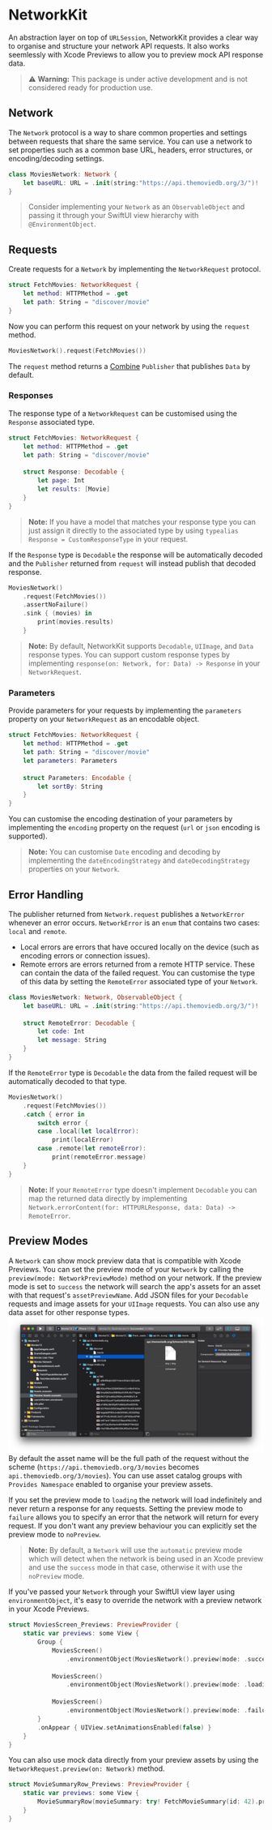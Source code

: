 # NetworkKit
An abstraction layer on top of `URLSession`, NetworkKit provides a clear way to organise and structure your network API requests. It also works seemlessly with Xcode Previews to allow you to preview mock API response data.

> ⚠️ **Warning:** This package is under active development and is not considered ready for production use.

## Network
The `Network` protocol is a way to share common properties and settings between requests that share the same service. You can use a network to set properties such as a common base URL, headers, error structures, or encoding/decoding settings.
```swift
class MoviesNetwork: Network {
    let baseURL: URL = .init(string:"https://api.themoviedb.org/3/")!
}
```
> Consider implementing your `Network` as an `ObservableObject` and passing it through your SwiftUI view hierarchy with `@EnvironmentObject`.

## Requests
Create requests for a `Network` by implementing the `NetworkRequest` protocol.
```swift
struct FetchMovies: NetworkRequest {
    let method: HTTPMethod = .get
    let path: String = "discover/movie"
}
```
Now you can perform this request on your network by using the `request` method.
```swift
MoviesNetwork().request(FetchMovies())
```

The `request` method returns a [Combine](https://developer.apple.com/documentation/combine) `Publisher` that publishes `Data` by default.

### Responses
The response type of a `NetworkRequest` can be customised using the `Response` associated type.
```swift
struct FetchMovies: NetworkRequest {
    let method: HTTPMethod = .get
    let path: String = "discover/movie"

    struct Response: Decodable {
        let page: Int
        let results: [Movie]
    }
}
```
> **Note:** If you have a model that matches your response type you can just assign it directly to the associated type by using `typealias Response = CustomResponseType` in your request.

If the `Response` type is `Decodable` the response will be automatically decoded and the `Publisher` returned from `request` will instead publish that decoded response.
```swift
MoviesNetwork()
    .request(FetchMovies())
    .assertNoFailure()
    .sink { (movies) in
        print(movies.results)
    }
```
> **Note:**  By default, NetworkKit supports `Decodable`, `UIImage`, and `Data` response types. You can support custom response types by implementing `response(on: Network, for: Data) -> Response` in your `NetworkRequest`.

### Parameters
Provide parameters for your requests by implementing the `parameters` property on your `NetworkRequest` as an encodable object.
```swift
struct FetchMovies: NetworkRequest {
    let method: HTTPMethod = .get
    let path: String = "discover/movie"
    let parameters: Parameters

    struct Parameters: Encodable {
        let sortBy: String
    }
}
```
You can customise the encoding destination of your parameters by implementing the `encoding` property on the request (`url` or `json` encoding is supported).

> **Note:** You can customise `Date` encoding and decoding by implementing the `dateEncodingStrategy` and `dateDecodingStrategy` properties on your `Network`.

## Error Handling
The publisher returned from `Network.request` publishes a `NetworkError` whenever an error occurs. `NetworkError` is an `enum` that contains two cases: `local` and `remote`.
- Local errors are errors that have occured locally on the device (such as encoding errors or connection issues).
- Remote errors are errors returned from a remote HTTP service. These can contain the data of the failed request. You can customise the type of this data by setting the `RemoteError` associated type of your `Network`.
```swift
class MoviesNetwork: Network, ObservableObject {
    let baseURL: URL = .init(string:"https://api.themoviedb.org/3/")!

    struct RemoteError: Decodable {
        let code: Int
        let message: String
    }
}
```
If the `RemoteError` type is `Decodable` the data from the failed request will be automatically decoded to that type.
```swift
MoviesNetwork()
    .request(FetchMovies())
    .catch { error in
        switch error {
        case .local(let localError):
            print(localError)
        case .remote(let remoteError):
            print(remoteError.message)
    }
}
```
> **Note:** If your `RemoteError` type doesn't implement `Decodable` you can map the returned data directly by implementing `Network.errorContent(for: HTTPURLResponse, data: Data) -> RemoteError`.

## Preview Modes
A `Network` can show mock preview data that is compatible with Xcode Previews. You can set the preview mode of your `Network` by calling the `preview(mode: NetworkPreviewMode)` method on your network. If the preview mode is set to `success` the network will search the app's assets for an asset with that request's `assetPreviewName`. Add JSON files for your `Decodable` requests and image assets for your `UIImage` requests. You can also use any data asset for other response types.
![Preview Assets Screenshot](PreviewAssetsScreenshot.png)
By default the asset name will be the full path of the request without the scheme (`https://api.themoviedb.org/3/movies` becomes `api.themoviedb.org/3/movies`). You can use asset catalog groups with `Provides Namespace` enabled to organise your preview assets.

If you set the preview mode to `loading` the network will load indefinitely and never return a response for any requests. Setting the preview mode to `failure` allows you to specify an error that the network will return for every request. If you don't want any preview behaviour you can explicitly set the preview mode to `noPreview`.

> **Note:** By default, a `Network` will use the `automatic` preview mode which will detect when the network is being used in an Xcode preview and use the `success` mode in that case, otherwise it with use the `noPreview` mode.

If you've passed your `Network` through your SwiftUI view layer using `environmentObject`, it's easy to override the network with a preview network in your Xcode Previews.
```swift
struct MoviesScreen_Previews: PreviewProvider {
    static var previews: some View {
        Group {
            MoviesScreen()
                .environmentObject(MoviesNetwork().preview(mode: .success))

            MoviesScreen()
                .environmentObject(MoviesNetwork().preview(mode: .loading))

            MoviesScreen()
                .environmentObject(MoviesNetwork().preview(mode: .failure()))
        }
        .onAppear { UIView.setAnimationsEnabled(false) }
    }
}
```
You can also use mock data directly from your preview assets by using the `NetworkRequest.preview(on: Network)` method.
```swift
struct MovieSummaryRow_Previews: PreviewProvider {
    static var previews: some View {
        MovieSummaryRow(movieSummary: try! FetchMovieSummary(id: 42).preview(on: MoviesNetwork()))
    }
}
```
